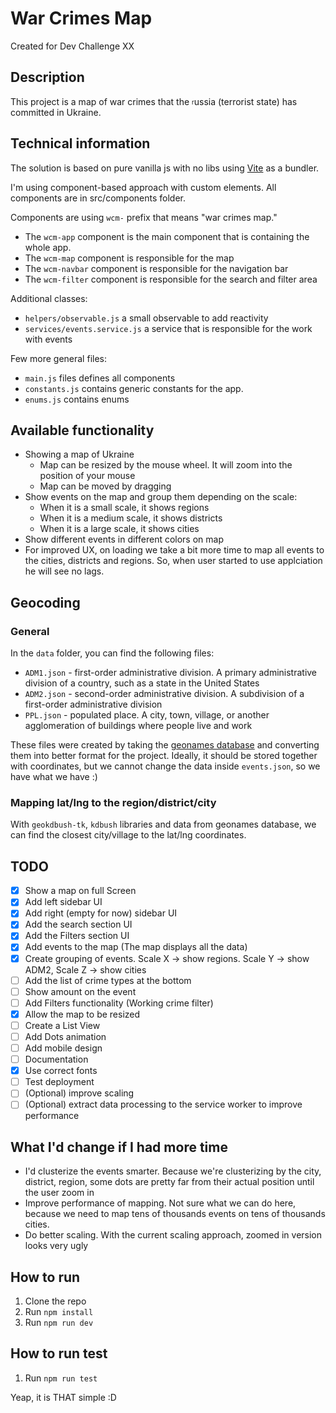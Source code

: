 # War Crimes Map
Created for Dev Challenge XX

## Description
This project is a map of war crimes that the <sub><sup>r</sup></sub>ussia (terrorist state) has committed in Ukraine.

## Technical information
The solution is based on pure vanilla js with no libs using [Vite](https://vitejs.dev/) as a bundler.

I'm using component-based approach with custom elements. All components are in src/components folder.

Components are using `wcm-` prefix that means "war crimes map."

- The `wcm-app` component is the main component that is containing the whole app.
- The `wcm-map` component is responsible for the map
- The `wcm-navbar` component is responsible for the navigation bar
- The `wcm-filter` component is responsible for the search and filter area

Additional classes:
- `helpers/observable.js` a small observable to add reactivity
- `services/events.service.js` a service that is responsible for the work with events

Few more general files:
- `main.js` files defines all components
- `constants.js` contains generic constants for the app.
- `enums.js` contains enums

## Available functionality
- Showing a map of Ukraine
  - Map can be resized by the mouse wheel. It will zoom into the position of your mouse
  - Map can be moved by dragging
- Show events on the map and group them depending on the scale:
  - When it is a small scale, it shows regions
  - When it is a medium scale, it shows districts
  - When it is a large scale, it shows cities
- Show different events in different colors on map
- For improved UX, on loading we take a bit more time to map all events to the cities, districts and regions. So, when user started to use applciation he 
  will see no lags.

## Geocoding
### General
In the `data` folder, you can find the following files:
- `ADM1.json` - first-order administrative division. A primary administrative division of a country, such as a state in the United States
- `ADM2.json` - second-order administrative division. A subdivision of a first-order administrative division
- `PPL.json` - populated place. A city, town, village, or another agglomeration of buildings where people live and work

These files were created by taking the [geonames database](https://download.geonames.org/export/dump/) and converting them into better format for the project.
Ideally, it should be stored together with coordinates, but we cannot change the data inside `events.json`, so we have what we have :)

### Mapping lat/lng to the region/district/city
With `geokdbush-tk`, `kdbush` libraries and data from geonames database, we can find the closest city/village to the lat/lng coordinates.

## TODO
- [x] Show a map on full Screen
- [x] Add left sidebar UI
- [x] Add right (empty for now) sidebar UI
- [x] Add the search section UI
- [x] Add the Filters section UI
- [x] Add events to the map (The map displays all the data)
- [x] Create grouping of events. Scale X -> show regions. Scale Y -> show ADM2, Scale Z -> show cities 
- [ ] Add the list of crime types at the bottom
- [ ] Show amount on the event
- [ ] Add Filters functionality (Working crime filter)
- [x] Allow the map to be resized
- [ ] Create a List View
- [ ] Add Dots animation
- [ ] Add mobile design
- [ ] Documentation
- [x] Use correct fonts
- [ ] Test deployment
- [ ] (Optional) improve scaling
- [ ] (Optional) extract data processing to the service worker to improve performance

## What I'd change if I had more time
- I'd clusterize the events smarter.
  Because we're clusterizing by the city, district, region, some dots are pretty far from their actual position until the user 
  zoom in
- Improve performance of mapping. Not sure what we can do here, because we need to map tens of thousands events on tens of thousands cities.
- Do better scaling. With the current scaling approach, zoomed in version looks very ugly

## How to run
1. Clone the repo
2. Run `npm install`
3. Run `npm run dev`

## How to run test
1. Run `npm run test`

Yeap, it is THAT simple :D
